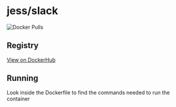 # jess/slack

![Docker Pulls](https://img.shields.io/docker/pulls/jess/slack)



## Registry

[View on DockerHub](https://hub.docker.com/r/jess/slack)

## Running

Look inside the Dockerfile to find the commands needed to run the container
